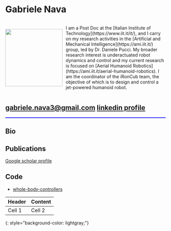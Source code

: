 # Gabriele Nava

<div style="display: flex; align-items: center;">
   <img src="https://avatars.githubusercontent.com/u/12396934?s=400&u=32bca94abd4e230badf3a7b153efb767b3e8d17d&v=4" width="180" style="margin-right: 10px;">
   <p>I am a Post Doc at the [Italian Institute of Technology](https://www.iit.it/it/), and I carry on my research activities in the [Artificial and Mechanical Intelligence](https://ami.iit.it/) group, led by Dr. Daniele Pucci. My broader research interest is underactuated robot dynamics and control and my current research is focused on [Aerial Humanoid Robotics](https://ami.iit.it/aerial-humanoid-robotics). I am the coordinator of the iRonCub team, the objective of which is to design and control a jet-powered humanoid robot.</p>
</div>

 gabriele.nava3@gmail.com  [linkedin profile]() 
---
<div style="border-bottom: 2px solid blue;"></div>

## Bio


## Publications

[Google scholar profile](https://scholar.google.com/citations?user=J7f9h28AAAAJ&hl=it&oi=ao)

## Code

- [whole-body-controllers](https://github.com/robotology/whole-body-controllers)

| Header | Content |
| ------ | ------- |
| Cell 1  | Cell 2  |
{: style="background-color: lightgray;"}
